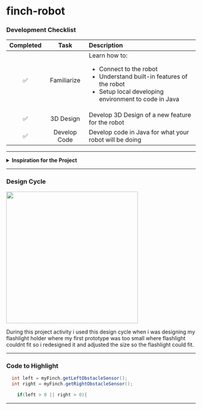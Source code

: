 # finch-robot

### Development Checklist

  | Completed | Task         | Description |
  |:---------:|:------------:|:------------|
  |     ✅    | Familiarize  | Learn how to: <ul><li>Connect to the robot</li><li>Understand built-in features of the robot</li><li>Setup local developing environment to code in Java</li></ul>|
  |     ✅    | 3D Design    | Develop 3D Design of a new feature for the robot |
  |     ✅    | Develop Code | Develop code in Java for what your robot will be doing |

---

<details>
<summary><strong>Inspiration for the Project</strong></summary>

I wanted to create something similar to futuristic patrol security robots that have a flashlight on top and they are moving around the room forever.
</details>

---

### Design Cycle
<img src="https://github.com/user-attachments/assets/831d4fc7-bd87-47d4-a97d-28ad73f424b8" width="350" height="350">

During this project activity i used this design cycle when i was designing my flashlight holder where my first prototype was too small where flashlight couldnt fit so i redesigned it and adjusted the size so the flashlight could fit.

---

### Code to Highlight
```java
  int left = myFinch.getLeftObstacleSensor();
  int right = myFinch.getRightObstacleSensor();

    if(left > 0 || right > 0){
```

---
